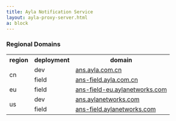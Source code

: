 ```yaml
---
title: Ayla Notification Service
layout: ayla-proxy-server.html
a: block
---
```


### Regional Domains

<table class="key-value-table vertical-middle">
<tr>
<th>region</th>
<th>deployment</th>
<th>domain</th>
</tr>
<tr>
<td rowspan="2">cn</td>
<td>dev</td>
<td><a href="https://ans.ayla.com.cn" target="_blank">ans.ayla.com.cn</a></td>
</tr>
<tr>
<td>field</td>
<td><a href="https://ans-field.ayla.com.cn" target="_blank">ans-field.ayla.com.cn</a></td>
</tr>
<tr>
<td>eu</td>
<td>field</td>
<td><a href="https://ans-field-eu.aylanetworks.com" target="_blank">ans-field-eu.aylanetworks.com</a></td>
</tr>
<tr>
<td rowspan="2">us</td>
<td>dev</td>
<td><a href="https://ans.aylanetworks.com" target="_blank">ans.aylanetworks.com</a></td>
</tr>
<tr>
<td>field</td>
<td><a href="https://ans-field.aylanetworks.com" target="_blank">ans-field.aylanetworks.com</a></td>
</tr>
</table>
